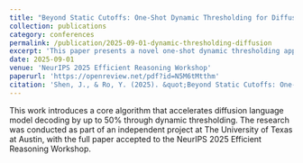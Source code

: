 ```yaml
---
title: "Beyond Static Cutoffs: One-Shot Dynamic Thresholding for Diffusion Language Models"
collection: publications
category: conferences
permalink: /publication/2025-09-01-dynamic-thresholding-diffusion
excerpt: 'This paper presents a novel one-shot dynamic thresholding approach for diffusion language models, achieving up to 50% acceleration in decoding. Accepted to NeurIPS 2025 Efficient Reasoning Workshop.'
date: 2025-09-01
venue: 'NeurIPS 2025 Efficient Reasoning Workshop'
paperurl: 'https://openreview.net/pdf?id=N5M6tMtthm'
citation: 'Shen, J., & Ro, Y. (2025). &quot;Beyond Static Cutoffs: One-Shot Dynamic Thresholding for Diffusion Language Models.&quot; <i>NeurIPS 2025 Efficient Reasoning Workshop</i>.'
---
```


This work introduces a core algorithm that accelerates diffusion language model decoding by up to 50% through dynamic thresholding. The research was conducted as part of an independent project at The University of Texas at Austin, with the full paper accepted to the NeurIPS 2025 Efficient Reasoning Workshop.

